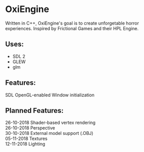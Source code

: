 # OxiEngine
Written in C++, OxiEngine's goal is to create unforgetable horror experiences.
Inspired by Frictional Games and their HPL Engine. 
## Uses:
- SDL 2  
- GLEW  
- glm  
## Features:
SDL OpenGL-enabled Window initialization
## Planned Features:
26-10-2018 Shader-based vertex rendering  
26-10-2018 Perspective  
30-10-2018 External model support (.OBJ)  
05-11-2018 Textures  
12-11-2018 Lighting  
